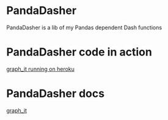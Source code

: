 # PandaDasher
PandaDasher is a lib of my Pandas dependent Dash functions 

# PandaDasher code in action
[graph_it running on heroku](https://graph-it-demo-app.herokuapp.com/)

# PandaDasher docs
[graph_it](https://htmlpreview.github.io/?https://github.com/Phillyclause89/PandaDasher/blob/master/html/graph_it/index.html)
